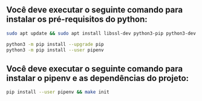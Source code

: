 ## Você deve executar o seguinte comando para instalar os pré-requisitos do python:
```sh
sudo apt update && sudo apt install libssl-dev python3-pip python3-dev -y

python3 -m pip install --upgrade pip
python3 -m pip install --user pipenv
```

## Você deve executar o seguinte comando para instalar o pipenv e as dependências do projeto:

```sh
pip install --user pipenv && make init
```

